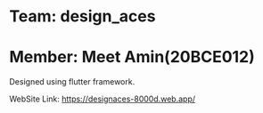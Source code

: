 # Team: design_aces
# Member: Meet Amin(20BCE012)
Designed using flutter framework. 


WebSite Link: https://designaces-8000d.web.app/
